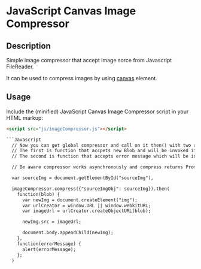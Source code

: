 # JavaScript Canvas Image Compressor

## Description
Simple image compressor that accept image sorce from Javascript FileReader.

It can be used to compress images by using
[canvas](https://developer.mozilla.org/en-US/docs/HTML/Canvas) element.

## Usage
Include the (minified) JavaScript Canvas Image Compressor script in your HTML markup:

```html
<script src="js/imageCompressor.js"></script>

```Javascript
  // Now you can get global compressor and call on it then() with two arguments.
  // The first is function that accpets new Blob and will be invoked if compressing is successfullly done.
  // The second is function that accepts error message which will be invoked if compressing is not successfullly done.

  // Be aware compressor works asynchronously and compress returns Promise.

  var sourceImg = document.getElementById("sourceImg"),

  imageCompressor.compress({"sourceImgObj": sourceImg}).then(
    function(blob) {
      var newImg = document.createElement("img");
      var urlCreator = window.URL || window.webkitURL;
      var imageUrl = urlCreator.createObjectURL(blob);

      newImg.src = imageUrl;

      document.body.appendChild(newImg);
    },
    function(errorMessage) {
      alert(errorMessage);
    };
  )
```

